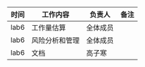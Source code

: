 | 时间  | 工作内容                              | 负责人                   | 备注 |
| ----- | ------------------------------------- | ------------------------ | ---- |
| lab6  |  工作量估算                       | 全体成员|      |
| lab6  |  风险分析和管理                       |全体成员 |      |
| lab6  |  文档                      |高子寒 |      |
